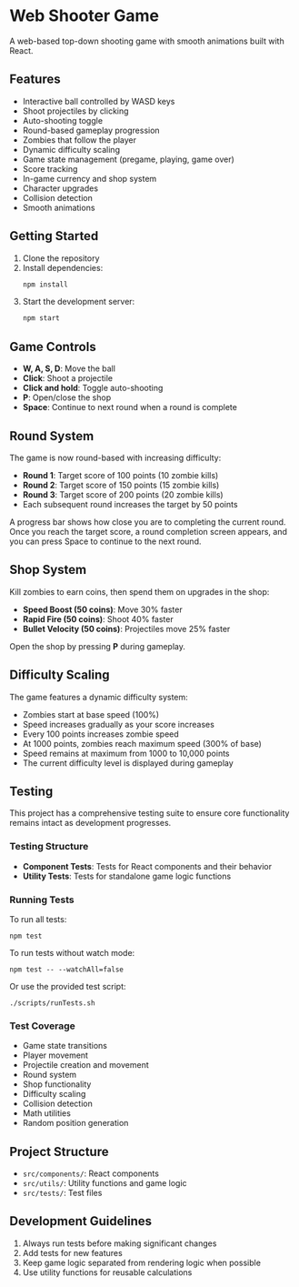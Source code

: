 # Web Shooter Game

A web-based top-down shooting game with smooth animations built with React.

## Features

- Interactive ball controlled by WASD keys
- Shoot projectiles by clicking
- Auto-shooting toggle
- Round-based gameplay progression
- Zombies that follow the player
- Dynamic difficulty scaling
- Game state management (pregame, playing, game over)
- Score tracking
- In-game currency and shop system
- Character upgrades
- Collision detection
- Smooth animations

## Getting Started

1. Clone the repository
2. Install dependencies:
   ```bash
   npm install
   ```
3. Start the development server:
   ```bash
   npm start
   ```

## Game Controls

- **W, A, S, D**: Move the ball
- **Click**: Shoot a projectile
- **Click and hold**: Toggle auto-shooting
- **P**: Open/close the shop
- **Space**: Continue to next round when a round is complete

## Round System

The game is now round-based with increasing difficulty:

- **Round 1**: Target score of 100 points (10 zombie kills)
- **Round 2**: Target score of 150 points (15 zombie kills)
- **Round 3**: Target score of 200 points (20 zombie kills)
- Each subsequent round increases the target by 50 points

A progress bar shows how close you are to completing the current round. Once you reach the target score, a round completion screen appears, and you can press Space to continue to the next round.

## Shop System

Kill zombies to earn coins, then spend them on upgrades in the shop:

- **Speed Boost (50 coins)**: Move 30% faster
- **Rapid Fire (50 coins)**: Shoot 40% faster
- **Bullet Velocity (50 coins)**: Projectiles move 25% faster

Open the shop by pressing **P** during gameplay.

## Difficulty Scaling

The game features a dynamic difficulty system:

- Zombies start at base speed (100%)
- Speed increases gradually as your score increases
- Every 100 points increases zombie speed
- At 1000 points, zombies reach maximum speed (300% of base)
- Speed remains at maximum from 1000 to 10,000 points
- The current difficulty level is displayed during gameplay

## Testing

This project has a comprehensive testing suite to ensure core functionality remains intact as development progresses.

### Testing Structure

- **Component Tests**: Tests for React components and their behavior
- **Utility Tests**: Tests for standalone game logic functions

### Running Tests

To run all tests:
```
npm test
```

To run tests without watch mode:
```
npm test -- --watchAll=false
```

Or use the provided test script:
```
./scripts/runTests.sh
```

### Test Coverage

- Game state transitions
- Player movement
- Projectile creation and movement
- Round system
- Shop functionality
- Difficulty scaling
- Collision detection
- Math utilities
- Random position generation

## Project Structure

- `src/components/`: React components
- `src/utils/`: Utility functions and game logic
- `src/tests/`: Test files

## Development Guidelines

1. Always run tests before making significant changes
2. Add tests for new features
3. Keep game logic separated from rendering logic when possible
4. Use utility functions for reusable calculations 